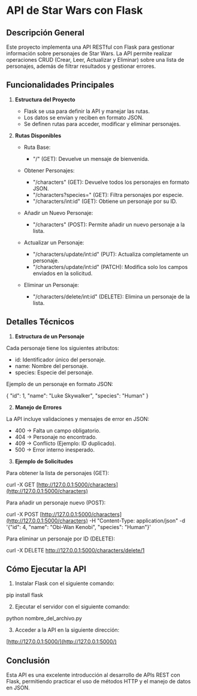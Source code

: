 ﻿# API de Star Wars con Flask

## Descripción General

Este proyecto implementa una API RESTful con Flask para gestionar información sobre personajes de Star Wars. La API permite realizar operaciones CRUD (Crear, Leer, Actualizar y Eliminar) sobre una lista de personajes, además de filtrar resultados y gestionar errores.

## Funcionalidades Principales

1.  **Estructura del Proyecto**
    
    -   Flask se usa para definir la API y manejar las rutas.
    -   Los datos se envían y reciben en formato JSON.
    -   Se definen rutas para acceder, modificar y eliminar personajes.
2.  **Rutas Disponibles**
    
    -   Ruta Base:
        
        -   "/" (GET): Devuelve un mensaje de bienvenida.
    -   Obtener Personajes:
        
        -   "/characters" (GET): Devuelve todos los personajes en formato JSON.
        -   "/characters?species=<especie>" (GET): Filtra personajes por especie.
        -   "/characters/int:id" (GET): Obtiene un personaje por su ID.
    -   Añadir un Nuevo Personaje:
        
        -   "/characters" (POST): Permite añadir un nuevo personaje a la lista.
    -   Actualizar un Personaje:
        
        -   "/characters/update/int:id" (PUT): Actualiza completamente un personaje.
        -   "/characters/update/int:id" (PATCH): Modifica solo los campos enviados en la solicitud.
    -   Eliminar un Personaje:
        
        -   "/characters/delete/int:id" (DELETE): Elimina un personaje de la lista.

## Detalles Técnicos

1.  **Estructura de un Personaje**

Cada personaje tiene los siguientes atributos:

-   id: Identificador único del personaje.
-   name: Nombre del personaje.
-   species: Especie del personaje.

Ejemplo de un personaje en formato JSON:

{ "id": 1, "name": "Luke Skywalker", "species": "Human" }

2.  **Manejo de Errores**

La API incluye validaciones y mensajes de error en JSON:

-   400 → Falta un campo obligatorio.
-   404 → Personaje no encontrado.
-   409 → Conflicto (Ejemplo: ID duplicado).
-   500 → Error interno inesperado.

3.  **Ejemplo de Solicitudes**

Para obtener la lista de personajes (GET):

curl -X GET [http://127.0.0.1:5000/characters](http://127.0.0.1:5000/characters)

Para añadir un personaje nuevo (POST):

curl -X POST [http://127.0.0.1:5000/characters](http://127.0.0.1:5000/characters) -H "Content-Type: application/json" -d '{"id": 4, "name": "Obi-Wan Kenobi", "species": "Human"}'

Para eliminar un personaje por ID (DELETE):

curl -X DELETE http://127.0.0.1:5000/characters/delete/1

## Cómo Ejecutar la API

1.  Instalar Flask con el siguiente comando:

pip install flask

2.  Ejecutar el servidor con el siguiente comando:

python nombre_del_archivo.py

3.  Acceder a la API en la siguiente dirección:

[http://127.0.0.1:5000/](http://127.0.0.1:5000/)



## Conclusión

Esta API es una excelente introducción al desarrollo de APIs REST con Flask, permitiendo practicar el uso de métodos HTTP y el manejo de datos en JSON.
